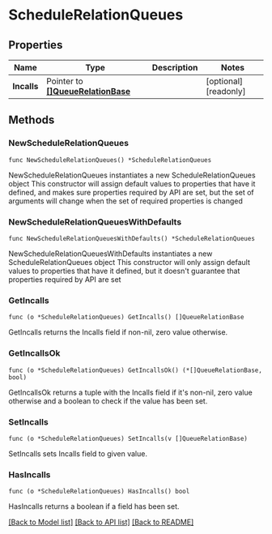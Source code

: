 # ScheduleRelationQueues

## Properties

Name | Type | Description | Notes
------------ | ------------- | ------------- | -------------
**Incalls** | Pointer to [**[]QueueRelationBase**](QueueRelationBase.md) |  | [optional] [readonly]

## Methods

### NewScheduleRelationQueues

`func NewScheduleRelationQueues() *ScheduleRelationQueues`

NewScheduleRelationQueues instantiates a new ScheduleRelationQueues object
This constructor will assign default values to properties that have it defined,
and makes sure properties required by API are set, but the set of arguments
will change when the set of required properties is changed

### NewScheduleRelationQueuesWithDefaults

`func NewScheduleRelationQueuesWithDefaults() *ScheduleRelationQueues`

NewScheduleRelationQueuesWithDefaults instantiates a new ScheduleRelationQueues object
This constructor will only assign default values to properties that have it defined,
but it doesn't guarantee that properties required by API are set

### GetIncalls

`func (o *ScheduleRelationQueues) GetIncalls() []QueueRelationBase`

GetIncalls returns the Incalls field if non-nil, zero value otherwise.

### GetIncallsOk

`func (o *ScheduleRelationQueues) GetIncallsOk() (*[]QueueRelationBase, bool)`

GetIncallsOk returns a tuple with the Incalls field if it's non-nil, zero value otherwise
and a boolean to check if the value has been set.

### SetIncalls

`func (o *ScheduleRelationQueues) SetIncalls(v []QueueRelationBase)`

SetIncalls sets Incalls field to given value.

### HasIncalls

`func (o *ScheduleRelationQueues) HasIncalls() bool`

HasIncalls returns a boolean if a field has been set.

[[Back to Model list]](../README.md#documentation-for-models) [[Back to API list]](../README.md#documentation-for-api-endpoints) [[Back to README]](../README.md)
